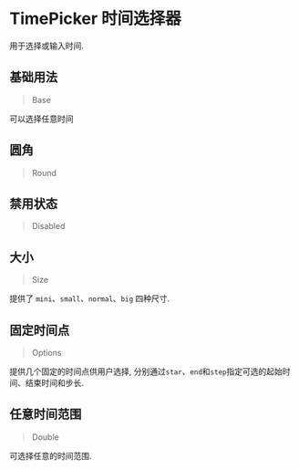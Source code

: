 <!-- @api: OtTimePicker.vue/OtTimePickerAPI.md -->

# TimePicker 时间选择器

用于选择或输入时间.

## 基础用法

> Base

可以选择任意时间

## 圆角

> Round



## 禁用状态

> Disabled



## 大小

> Size

提供了 `mini`、`small`、`normal`、`big` 四种尺寸.

## 固定时间点

> Options

提供几个固定的时间点供用户选择, 分别通过`star`、`end`和`step`指定可选的起始时间、结束时间和步长.

## 任意时间范围

> Double

可选择任意的时间范围.
